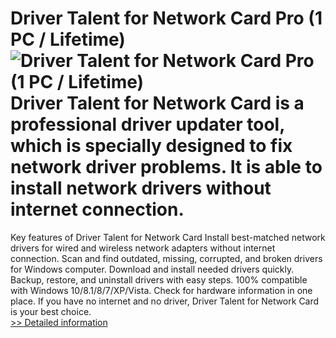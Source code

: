 # Driver Talent for Network Card Pro (1 PC / Lifetime)<br />![Driver Talent for Network Card Pro (1 PC / Lifetime)](https://mycommerce.akamaized.net/api/pimages/P300725677/BIG/300725677.JPG)<br />Driver Talent for Network Card is a professional driver updater tool, which is specially designed to fix network driver problems. It is able to install network drivers without internet connection.
Key features of Driver Talent for Network Card
Install best-matched network drivers for wired and wireless network adapters without internet connection.
Scan and find outdated, missing, corrupted, and broken drivers for Windows computer.
Download and install needed drivers quickly.
Backup, restore, and uninstall drivers with easy steps.
100% compatible with Windows 10/8.1/8/7/XP/Vista.
Check for hardware information in one place.
If you have no internet and no driver, Driver Talent for Network Card is your best choice.<br />[>> Detailed information](https://secure.shareit.com/shareit/product.html?productid=300725677&affiliateid=200057808)
